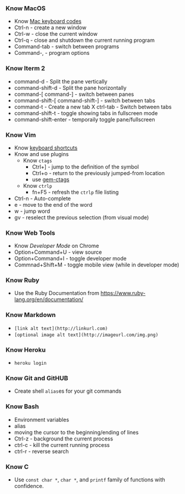### Know MacOS
- Know [Mac keyboard codes](http://cdn.osxdaily.com/wp-content/uploads/2010/11/mac-keyboard-symbols.gif)
- Ctrl-n - create a new window
- Ctrl-w - close the current window
- Ctrl-q - close and shutdown the current running program
- Command-tab - switch between programs
- Command-, - program options

### Know Iterm 2
- command-d - Split the pane vertically
- command-shift-d - Split the pane horizontally
- command-[ command-] - switch between panes
- command-shift-[ command-shift-] - switch between tabs
- command-t - Create a new tab
X ctrl-tab - Switch between tabs
- command-shift-t - toggle showing tabs in fullscreen mode
- command-shift-enter - temporaily toggle pane/fullscreen

### Know Vim
- Know [keyboard shortcuts](https://raw.githubusercontent.com/livingsocial/ls-pair/master/cheat_sheets/vim%20movement%20shortcuts.png)
- Know and use plugins
  - Know `ctags`
    - Ctrl+] - jump to the definition of the symbol
    - Ctrl+o - return to the previously jumped-from location
    - use [gem-ctags](https://github.com/tpope/gem-ctags)
  - Know `ctrlp`
    - fn+F5 - refresh the `ctrlp` file listing
- Ctrl-n - Auto-complete
- e - move to the end of the word
- w - jump word
- gv - reselect the previous selection (from visual mode)

### Know Web Tools
- Know *Developer Mode* on Chrome
- Option+Command+U - view source
- Option+Command+I - toggle developer mode
- Commnad+Shift+M - toggle mobile view (while in developer mode)

### Know Ruby
- Use the Ruby Documentation from https://www.ruby-lang.org/en/documentation/

### Know Markdown
- `[link alt text](http://linkurl.com)`
- `[optional image alt text](http://imageurl.com/img.png)`

### Know Heroku
- `heroku login`

### Know Git and GitHUB
- Create shell `alias`es for your git commands

### Know Bash
- Environment variables
- alias
- moving the cursor to the beginning/ending of lines
- Ctrl-z - background the current process
- ctrl-c - kill the current running process
- ctrl-r - reverse search

### Know C
- Use `const char *`, `char *`, and `printf` family of functions with confidence.
